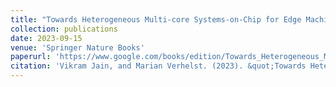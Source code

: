 ```yaml
---
title: "Towards Heterogeneous Multi-core Systems-on-Chip for Edge Machine Learning"
collection: publications
date: 2023-09-15
venue: 'Springer Nature Books'
paperurl: 'https://www.google.com/books/edition/Towards_Heterogeneous_Multi_core_Systems/3tcC0AEACAAJ?hl=en'
citation: 'Vikram Jain, and Marian Verhelst. (2023). &quot;Towards Heterogeneous Multi-core Systems-on-Chip for Edge Machine Learning.&quot; <i>Springer Nature Switzerland</i>. 1(3).'
---
```

